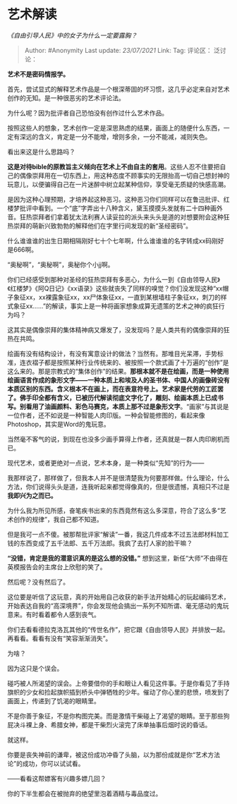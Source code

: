 # 艺术解读
*《自由引导人民》中的女子为什么一定要露胸？*

> Author: #Anonymity
> Last update: *23/07/2021*
> Link:
> Tag:
> 评论区：
> 泛讨论：

**艺术不是密码情报学。**

首先，尝试显式的解释艺术作品是一个根深蒂固的坏习惯，这几乎必定来自对艺术创作的无知。是一种很恶劣的艺术评论法。

为什么呢？因为批评者自己恐怕没有创作过什么艺术作品。

按照这些人的想象，艺术创作一定是深思熟虑的结果，画面上的随便什么东西，一定有深远的含义，肯定是一分不能增，增则多余，一分不能减，减则失色。

看出来这是什么思路吗？

**这是对待bible的原教旨主义倾向在艺术上不由自主的套用**。这些人忍不住要把自己的偶像崇拜用在一切东西上，用这种态度不顾事实的无限抬高一切自己想封神的玩意儿，以便骗得自己在一片迷醉中树立起某种信仰，享受毫无质疑的快感高潮。

是因为这种心理预期，才培养起这种恶习。这种恶习你们同样可以在鲁迅批评、红楼梦批评中看到。一个“底”字弄出十八种含义，黛玉摸摸头发就有二十四种画外音。狂热崇拜者们拿着犹太法利赛人读妥拉的派头来头头是道的对想要附会这种狂热崇拜的萌新兴致勃勃的解释他们在字里行间发现的新“圣经密码”。

什么谁谁谁的出生日期相隔刚好七十个七年啊，什么谁谁谁的名字转成xx码刚好是666啊。

“奥秘啊”，“奥秘啊”，奥秘你个小jj啊。

你们已经感受到那种对圣经的狂热崇拜有多恶心，为什么一到《自由领导人民》《红楼梦》《阿Q日记》《xx语录》这些就丧失了同样的嗅觉？你们没发现这种“xx帽子象征xx，xx裸露象征xx，xx尸体象征xx，一直到某根墙柱子象征xx，刺刀的样式象征xx……”的解读，事实上是一种将画家想象成算无遗策的艺术之神的疯狂行为吗？

这其实是偶像崇拜的集体精神病又爆发了，没发现吗？是人类共有的偶像崇拜的狂热在共鸣。

绘画有没有结构设计，有没有寓意设计的做法？当然有。那堆目光呆滞，手势标准，连衣褶子都是按照某种行业传统来的、被按照一个款式画了十万遍的“创作”是这么来的。那是宗教式的“集体创作”的结果。**那根本就不是在绘画，而是一种使用绘画语言作成的象形文字——一种本质上和埃及人的圣书体、中国人的画像砖没有本质区别的东西。**含义根本不在画上，而在表意符号上。艺术家是代劳的工匠罢了。佛手印全都有含义，已被历代解读彻底文字化了，雕刻、绘画本质上已成书写。别看用了油画颜料、彩色马赛克，本质上那不过是**象形文字**。“画家”与其说是一位作者，还不如说是一种智能人肉印版。一种会智能修图的，看起来像Photoshop，其实是Word的鬼玩意。

当然毫不客气的说，到现在也没多少画手算得上作者，还真就是一群人肉印刷机而已。

现代艺术，或者更绝对一点说，艺术本身，是一种类似“先知”的行为——

我那样说了，那样做了，但我本人并不是很清楚我为何要那样做。什么理论，什么方法，你们说得头头是道，连我听起来都觉得像真的，但是很遗憾，真相只不过是**我即兴为之而已。**

为什么我为所见所感，奋笔疾书出来的东西竟然有这么多深意，符合了这么多“艺术创作的规律”，我自己都不知道。

但是我可一点不傻。被那帮批评家“解读”一番，我这几件成本不过五法郎材料加工钱的东西变成了五千法郎、五千万法郎。我疯了去打人家的脸干嘛？

**“没错，肯定是我的潜意识真的是这么想的没错。”** 想到这里，新任“大师”不由得在英模报告会的主席台上欣慰的笑了。

然后呢？没有然后了。

这位要是听信了这玩意，真的开始用自己收获的新手法开始精心的玩起编码艺术，开始表达自我的“高深境界”，你会发现他会搞出一系列不知所谓、毫无感动的鬼玩意来。有时看着都令人感到丧气。

你们去看看德拉克洛瓦其他的“传世名作”，把它跟《自由领导人民》并排放一起。再看看。看看有没有“笑容渐渐消失”。

为啥？

因为这只是个误会。

碰巧被人所渴望的误会。上帝要借你的手和眼让人看见这件事。于是你看见了手持旗帜的少女和捡起旗帜插到桥头中弹牺牲的少年。催动了你心里的悲愤，喷发到了画面上，传递到了饥渴的眼睛里。

不是你善于象征，不是你构图完美。而是激情干柴碰上了渴望的眼睛。至于那些狗屁决斗裸上身、希腊女神，都是干柴烈火滚完了床单抽事后烟时说的昏话。

就这样。

你要是丧失神前的谦卑，被这份成功冲昏了头脑，以为那份成就是你“艺术方法论”的成功，你可以试试看。

——看看这帮嫖客有兴趣多嫖几回？

你的下半生都会在被抛弃的绝望里泡着酒精与毒品度过。
